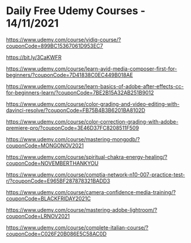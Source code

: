 # Daily Free Udemy Courses - 14/11/2021

https://www.udemy.com/course/vidiq-course/?couponCode=899BC15367061D953EC7
https://bit.ly/3CaKWFR
https://www.udemy.com/course/learn-avid-media-composer-first-for-beginners/?couponCode=7D41838C0EC449B018AE
https://www.udemy.com/course/learn-basics-of-adobe-after-effects-cc-for-beginners-learn/?couponCode=7BE2B15A32AB251B9012
https://www.udemy.com/course/color-grading-and-video-editing-with-davinci-resolve/?couponCode=FB75B4B3B6201BA8102D
https://www.udemy.com/course/color-correction-grading-with-adobe-premiere-pro/?couponCode=3E46D37FC8208511F509
https://www.udemy.com/course/mastering-mongodb/?couponCode=MONGONOV2021
https://www.udemy.com/course/spiritual-chakra-energy-healing/?couponCode=NOVEMBERTHANKYOU
https://www.udemy.com/course/comptia-network-n10-007-practice-test-r/?couponCode=E965BF287878321BADD3
https://www.udemy.com/course/camera-confidence-media-training/?couponCode=BLACKFRIDAY2021C
https://www.udemy.com/course/mastering-adobe-lightroom/?couponCode=LRNOV2021
https://www.udemy.com/course/complete-italian-course/?couponCode=C026F20B086E5C58AC0D
